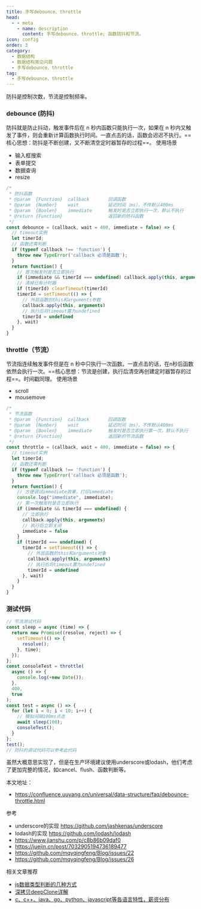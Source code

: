 ```yaml
---
title: 手写debounce、throttle
head:
  - - meta
    - name: description
      content: 手写debounce、throttle; 函数防抖和节流。
icon: config
order: 3
category:
  - 数据结构
  - 数据结构常见问题
  - 手写debounce、throttle
tag:
  - 手写debounce、throttle
---
```

防抖是控制次数，节流是控制频率。

### **debounce (防抖)**
防抖就是防止抖动，触发事件后在 n 秒内函数只能执行一次，如果在 n 秒内又触发了事件，则会重新计算函数执行时间。一直点击的话，函数会迟迟不执行。==核心思想：防抖是不断创建，又不断清空定时器暂存的过程==。
使用场景
- 输入框搜索
- 表单提交
- 数据查询
- resize

```js
/*
 * 防抖函数
 * @param  {Function}  callback       回调函数
 * @param  {Number}    wait           延迟时间（ms），不传默认400ms
 * @param  {Boolen}    immediate      触发时是否立即执行一次，默认不执行
 * @return {Function}                 返回新的防抖函数
 */
const debounce = (callback, wait = 400, immediate = false) => {
  // timeout实例
  let timerId;
  // 函数还需判断
  if (typeof callback !== 'function') {
    throw new TypeError('callback 必须是函数');
  }
  return function() {
    // 首次触发时是否立即执行
    if (immediate && timerId === undefined) callback.apply(this, arguments)
    // 清掉已有计时器
    if (timerId) clearTimeout(timerId)
    timerId = setTimeout(() => {
      // 外层函数的this和arguments参数
      callback.apply(this, arguments)
      // 执行后将timeout置为undefined
      timerId = undefined
    }, wait)
  }
}
```

### **throttle（节流）**
节流指连续触发事件但是在 n 秒中只执行一次函数。一直点击的话，在n秒后函数依然会执行一次。==核心思想：节流是创建，执行后清空再创建定时器暂存的过程==。时间戳同理。
使用场景
- scroll
- mousemove

```js
/*
 * 节流函数
 * @param  {Function}  callback       回调函数
 * @param  {Number}    wait           延迟时间（ms），不传默认400ms
 * @param  {Boolen}    immediate      触发时是否立即执行第一次，默认不执行
 * @return {Function}                 返回新的节流函数
 */
const throttle = (callback, wait = 400, immediate = false) => {
  // timeout实例
  let timerId;
  // 函数还需判断
  if (typeof callback !== 'function') {
    throw new TypeError('callback 必须是函数');
  }
  return function() {
    // 方便调试immediate效果，打印immediate
    console.log("immediate", immediate);
    // 第一次触发时是否立即执行
    if (immediate && timerId === undefined) {
      // 立即执行
      callback.apply(this, arguments)
      // 执行后立即关闭
      immediate = false
    }
    if (timerId === undefined) {
      timerId = setTimeout(() => {
        // 外层函数的this和arguments对象
        callback.apply(this, arguments)
        // 执行后将timeout置为undefined
        timerId = undefined
      }, wait)
    }
  }
}
```
### **测试代码**
```js
// 节流测试代码
const sleep = async (time) => {
  return new Promise((resolve, reject) => {
    setTimeout(() => {
      resolve();
    }, time);
  });
};
const consoleTest = throttle(
  async () => {
    console.log(+new Date());
  },
  400,
  true
);
const test = async () => {
  for (let i = 0; i < 10; i++) {
    // 模拟间隔100ms点击
    await sleep(100);
    consoleTest();
  }
};
test();
// 防抖的调试代码可以参考此代码
```
虽然大概意思实现了，但是在生产环境建议使用underscore或lodash，他们考虑了更加完整的情况，如cancel、flush、函数判断等。

本文地址：
- https://confluence.uuyang.cn/universal/data-structure/faq/debounce-throttle.html

参考
- underscore的实现 https://github.com/jashkenas/underscore
- lodash的实现 https://github.com/lodash/lodash
- https://www.jianshu.com/p/c8b86b09daf0
- https://juejin.cn/post/7032905194736189477
- https://github.com/mqyqingfeng/Blog/issues/22
- https://github.com/mqyqingfeng/Blog/issues/26


相关文章推荐
- [js数据类型判断的几种方式](./get-type.md)
- [深拷贝deepClone详解](./deep-clone.md)
- [c、c++、java、go、python、javascript等各语言特性，薪资分布](../../../universal/lang/lang-feature.md)

